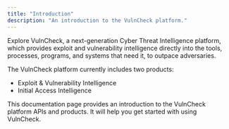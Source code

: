 ```yaml
---
title: "Introduction"
description: "An introduction to the VulnCheck platform."
---
```


Explore VulnCheck, a next-generation Cyber Threat Intelligence platform, which provides exploit and vulnerability intelligence directly into the tools, processes, programs, and systems that need it, to outpace adversaries.

The VulnCheck platform currently includes two products:

- Exploit & Vulnerability Intelligence
- Initial Access Intelligence

This documentation page provides an introduction to the VulnCheck platform APIs and products. It will help you get started with using VulnCheck.
